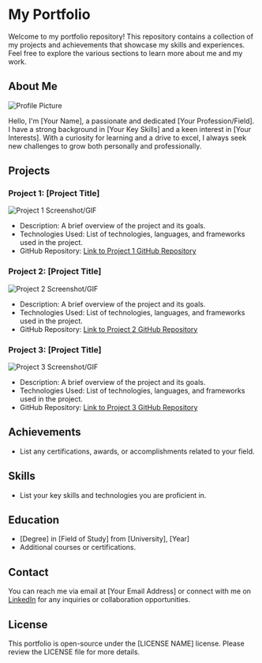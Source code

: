 # My Portfolio

Welcome to my portfolio repository! This repository contains a collection of my projects and achievements that showcase my skills and experiences. Feel free to explore the various sections to learn more about me and my work.

## About Me

![Profile Picture](link_to_profile_picture.jpg)

Hello, I'm [Your Name], a passionate and dedicated [Your Profession/Field]. I have a strong background in [Your Key Skills] and a keen interest in [Your Interests]. With a curiosity for learning and a drive to excel, I always seek new challenges to grow both personally and professionally.

## Projects

### Project 1: [Project Title]

![Project 1 Screenshot/GIF](link_to_project1_screenshot_or_gif.gif)

- Description: A brief overview of the project and its goals.
- Technologies Used: List of technologies, languages, and frameworks used in the project.
- GitHub Repository: [Link to Project 1 GitHub Repository](link_to_project1_repository)

### Project 2: [Project Title]

![Project 2 Screenshot/GIF](link_to_project2_screenshot_or_gif.gif)

- Description: A brief overview of the project and its goals.
- Technologies Used: List of technologies, languages, and frameworks used in the project.
- GitHub Repository: [Link to Project 2 GitHub Repository](link_to_project2_repository)

### Project 3: [Project Title]

![Project 3 Screenshot/GIF](link_to_project3_screenshot_or_gif.gif)

- Description: A brief overview of the project and its goals.
- Technologies Used: List of technologies, languages, and frameworks used in the project.
- GitHub Repository: [Link to Project 3 GitHub Repository](link_to_project3_repository)

## Achievements

- List any certifications, awards, or accomplishments related to your field.

## Skills

- List your key skills and technologies you are proficient in.

## Education

- [Degree] in [Field of Study] from [University], [Year]
- Additional courses or certifications.

## Contact

You can reach me via email at [Your Email Address] or connect with me on [LinkedIn](link_to_linkedin_profile) for any inquiries or collaboration opportunities.

## License

This portfolio is open-source under the [LICENSE NAME] license. Please review the LICENSE file for more details.
